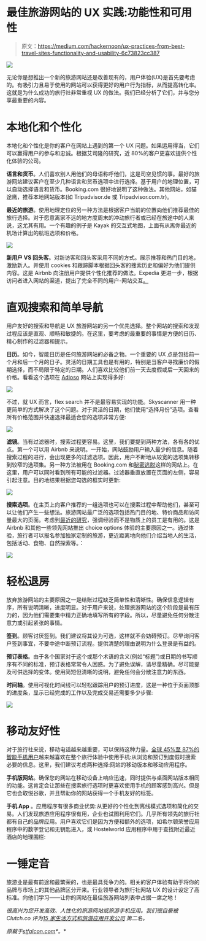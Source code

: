 # 最佳旅游网站的 UX 实践:功能性和可用性

> 原文：<https://medium.com/hackernoon/ux-practices-from-best-travel-sites-functionality-and-usability-6c73823cc387>

![](img/e7aa5634aa61512d8f99b5ba82eaea0e.png)

无论你是想推出一个新的旅游网站还是改善现有的，用户体验(UX)是首先要考虑的。有吸引力且易于使用的网站可以获得更好的用户行为指标，从而提高转化率。这就是为什么成功的旅行社非常重视 UX 的做法。我们已经分析了它们，并与您分享最重要的内容。

# 本地化和个性化

本地化和个性化是你的客户在网站上遇到的第一个 UX 问题。如果运用得当，它们可以赢得用户的参与和忠诚。根据艾司隆的研究，近 80%的客户更喜欢提供个性化体验的公司。

**语言和货币**。人们喜欢别人用他们的母语称呼他们，这是司空见惯的事。最好的旅游网站建议客户在至少几种语言和货币选项中进行选择。基于用户的地理位置，可以自动选择语言和货币。Booking.com 很好地说明了这种做法。其他网站，如猫途鹰，推荐本地网站版本(如 Tripadvisor.de 或 Tripadvisor.com.tr)。

**最近的旅游**。使用地理定位的另一种方法是根据客户当前的位置向他们推荐最佳的旅行选择。对于愿意离家不远的地方度周末的冲动旅行者或已经在旅途中的人来说，这尤其有用。一个有趣的例子是 Kayak 的交互式地图，上面有从离你最近的机场计算出的航班选项和价格。

![](img/d3238529aad3e95a545ba3de35ca5899.png)

**新用户 VS 回头客**。对新访客和回头客采用不同的方式。展示推荐和热门目的地，激励新人。并使用 cookies 和跟踪脚本根据回头客的搜索历史和偏好为他们提供内容。这是 Airbnb 向注册用户提供个性化推荐的做法。Expedia 更进一步，根据访问者进入网站的渠道，提出了完全不同的用户-网站交互[。](https://econsultancy.com/blog/68330-an-in-depth-analysis-of-how-expedia-converts-visitors-into-customers-part-one)

# 直观搜索和简单导航

用户友好的搜索和导航是 UX 旅游网站的另一个优先选择。整个网站的搜索和发现过程应该是直观、顺畅和敏捷的。在这里，要考虑的最重要的事情是方便的日历、精心制作的过滤器和提示。

**日历**。如今，智能日历是任何旅游网站的必备之物。一个重要的 UX 点是包括前一个月和后一个月的日子。灵活的日期工具也是有用的，特别是当客户寻找廉价的假期选择，而不局限于特定的日期。人们喜欢比较他们前一天去度假或后一天回来的价格。看看这个选项在 [Adioso](https://adioso.com/) 网站上实现得多好:

![](img/f6f3e83fbcc72d85194d037b5795e0f4.png)

不过，就 UX 而言，flex search 并不是最容易实现的功能。Skyscanner 用一种更简单的方式解决了这个问题。对于灵活的日期，他们使用“选择月份”选项。查看所有价格范围并快速选择最适合您的选项非常方便:

![](img/bb9b9a0ed91879da0b9d530e34555496.png)

**滤镜**。当有过滤器时，搜索过程更容易。这里，我们要提到两种方法，各有各的优点。第一个可以用 Airbnb 来说明。一开始，网站鼓励用户输入最少的信息。随着搜索过程的进行，会出现更多的过滤选项。因此，用户不断地从较宽的选项集转移到较窄的选项集。另一种方法被用在 Booking.com 和[秘密逃脱](https://www.secretescapes.com/)这样的网站上。在这里，用户可以同时看到所有可能的过滤器。过滤器垂直放置在页面的左侧，容易引起注意。目的地结果根据您勾选的框实时更新:

![](img/ea6f22b49465189a37989d3d6eb0acad.png)

**搜索选项**。在主页上向客户推荐的一组选项也可以在搜索过程中帮助他们，甚至可以让他们产生一些想法。旅游网站最广泛的选项包括热门目的地、特价商品和访问量最大的页面。考虑到[最近的研究](https://www.tripadvisor.com/blog/travel-industry-tourism-trends-attractions-activities-experiences-2018/)，强调经验而不是物质上的员工是有用的。这是 Airbnb 和其他一些领先网站推出 choice options 体验的主要原因之一。通过体验，旅行者可以报名参加独家定制的旅游，更近距离地向他们介绍当地人的生活，包括活动、食物、自然探索等。：

![](img/911b4960d1ac8bb9964dedfdfdbe77ba.png)

# 轻松退房

放弃旅游网站的主要原因之一是结账过程缺乏简单性和清晰性。确保信息逻辑有序，所有说明清晰，进度明显。对于用户来说，处理旅游网站的这个阶段是最有压力的，因为他们需要集中精力正确地填写所有的字段。所以，尽量避免任何分散注意力或引起紧张的事情。

**签到**。顾客讨厌签到。我们建议将其设为可选，这样就不会妨碍预订。尽早询问客户签到事宜，不要中途中断预订流程。提供清楚的理由说明为什么登录是有益的。

**预订表格**。由于各个国家对于这个或那个术语的含义(例如“标题”)或日期的书写顺序有不同的标准，预订表格常常令人困惑。为了避免误解，请尽量精确。尽可能提及可供选择的变体。使用简短但清晰的说明，避免任何会分散注意力的东西。

**时间轴**。使用可视化时间线可以轻松跟踪用户的预订进度，这是一种位于页面顶部的进度条，显示已经完成的工作以及完成交易还需要多少步骤:

![](img/58502e289fd70a75f27bcb8f74a76a79.png)

# 移动友好性

对于旅行社来说，移动电话越来越重要，可以保持这种力量。[全球 45%至 87%的智能手机用户](https://www.thinkwithgoogle.com/consumer-insights/consumer-travel-smartphone-usage/)越来越喜欢在整个旅行体验中使用手机:从浏览和预订到度假时搜索必要的信息。这里，我们建议考虑两种选择:网站的移动版本和移动应用程序。

**手机版网站**。确保您的网站在移动设备上响应迅速，同时提供与桌面网站版本相同的功能。这肯定会让那些在搜索旅行选项时更喜欢使用手机的顾客感到高兴。但是它也会取悦谷歌，并且帮助你的网站获得一个手机友好的标签。

**手机 App** 。应用程序有很多商业优势:从更好的个性化到离线模式选项和简化的交易。人们发现旅游应用程序很有用，企业也试图利用它们。几乎所有领先的旅行社都有自己的品牌应用。用户喜欢它们是因为方便和额外的选项，如希尔顿荣誉应用程序中的数字登记和无钥匙进入，或 Hostelworld 应用程序中用于查找附近最近酒店的地理围栏:

# 一锤定音

旅游业是最有前途和最繁荣的，也是最具竞争力的。相关的客户体验有助于将你的品牌与市场上的其他品牌区分开来。行业领导者为旅行社网站 UX 的设计设定了高标准。向他们学习——让你的网站在最佳旅游网站列表中占据一席之地！

[](https://stfalcon.com/en/industries/travel)**很高兴为您开发高效、人性化的旅游网站或旅游手机应用。我们很自豪被 Clutch.co 评为*[*15 家生活方式和旅游应用开发公司*](https://clutch.co/app-developers/travel-lifestyle/leaders-matrix) *第二名。**

**原载于*[*stfalcon.com*](https://stfalcon.com/en/blog/post/travel-sites-UX)*。**